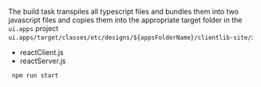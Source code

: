 The build task transpiles all typescript files and bundles them into two javascript files and copies them into the appropriate
target folder in the `ui.apps` project `ui.apps/target/classes/etc/designs/${appsFolderName}/clientlib-site/`:

 - reactClient.js
 - reactServer.js



````
 npm run start

````






